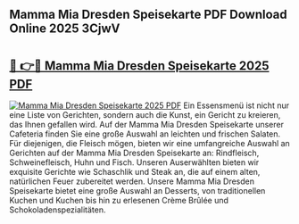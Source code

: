 ## Mamma Mia Dresden Speisekarte PDF Download Online 2025 3CjwV

# <h2><a href="http://gc7e718.nevu.top/?p=Mamma+Mia+Dresden+Speisekarte">🔗 👉🔴 Mamma Mia Dresden Speisekarte 2025 PDF</a></h2>

[![Mamma Mia Dresden Speisekarte 2025 PDF](https://i.imgur.com/dBaPXMq.png)](http://gc7e718.nevu.top/?p=Mamma+Mia+Dresden+Speisekarte)
Ein Essensmenü ist nicht nur eine Liste von Gerichten, sondern auch die Kunst, ein Gericht zu kreieren, das Ihnen gefallen wird. Auf der Mamma Mia Dresden Speisekarte unserer Cafeteria finden Sie eine große Auswahl an leichten und frischen Salaten. Für diejenigen, die Fleisch mögen, bieten wir eine umfangreiche Auswahl an Gerichten auf der Mamma Mia Dresden Speisekarte an: Rindfleisch, Schweinefleisch, Huhn und Fisch. Unseren Auserwählten bieten wir exquisite Gerichte wie Schaschlik und Steak an, die auf einem alten, natürlichen Feuer zubereitet werden. Unsere Mamma Mia Dresden Speisekarte bietet eine große Auswahl an Desserts, von traditionellen Kuchen und Kuchen bis hin zu erlesenen Crème Brûlée und Schokoladenspezialitäten.
